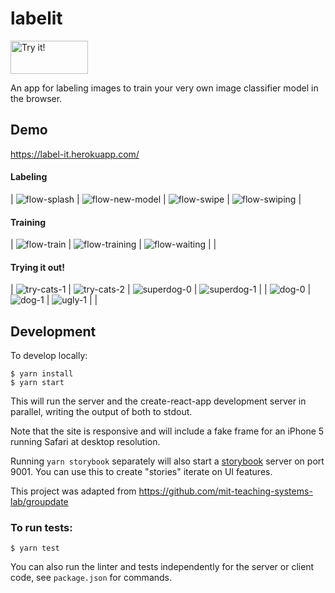 # labelit

<a href="https://label-it.herokuapp.com/?github"><img src="docs/try.jpg" width="124" height="53" alt="Try it!"/></a>

An app for labeling images to train your very own image classifier model in the browser.

## Demo
https://label-it.herokuapp.com/

#### Labeling
| ![flow-splash](docs/flow-splash.jpg) | ![flow-new-model](docs/flow-new-model.jpg) | ![flow-swipe](docs/flow-swipe.jpg) | ![flow-swiping](docs/flow-swiping.jpg) |

#### Training
| ![flow-train](docs/flow-train.jpg) | ![flow-training](docs/flow-training.jpg) | ![flow-waiting](docs/flow-waiting.jpg) | |

#### Trying it out!
| ![try-cats-1](docs/try-cats-1.jpg) | ![try-cats-2](docs/try-cats-2.jpg) | ![superdog-0](docs/superdog-0.jpg) | ![superdog-1](docs/superdog-1.jpg) |
| ![dog-0](docs/dog-0.jpg) | ![dog-1](docs/dog-1.jpg) | ![ugly-1](docs/ugly-1.jpg) | |


## Development
To develop locally:
```
$ yarn install
$ yarn start
```

This will run the server and the create-react-app development server in parallel, writing the output of both to stdout.

Note that the site is responsive and will include a fake frame for an iPhone 5 running Safari at desktop resolution.

Running `yarn storybook` separately will also start a [storybook](https://github.com/storybooks/storybook) server on port 9001.  You can use this to create "stories" iterate on UI features.

This project was adapted from https://github.com/mit-teaching-systems-lab/groupdate


### To run tests:
```
$ yarn test
```

You can also run the linter and tests independently for the server or client code, see `package.json` for commands.
